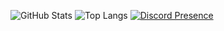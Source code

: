 ![GitHub Stats](https://github-readme-stats-kohl-iota.vercel.app/api?username=andreiixe&count_private=true&hide=issues&include_all_commits=true&show_icons=true&custom_title=GitHub%20Stats&hide_border=true&border_radius=10px&theme=tokyonight)
![Top Langs](https://github-readme-stats-kohl-iota.vercel.app/api/top-langs/?username=andreiixe&layout=compact&hide_border=true&border_radius=10px&theme=tokyonight)
[![Discord Presence](https://lanyard.cnrad.dev/api/794674523696791612)](https://discord.com/users/794674523696791612)
